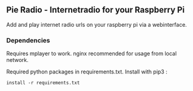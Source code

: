 ## Pie Radio - Internetradio for your Raspberry Pi

Add and play internet radio urls on your raspberry pi via a webinterface.

### Dependencies


Requires mplayer to work. nginx recommended for usage from local network.


Required python packages in requirements.txt. Install with pip3 :

```
install -r requirements.txt
```
